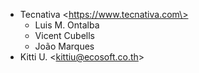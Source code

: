 - Tecnativa \<https://www.tecnativa.com\>
  - Luis M. Ontalba
  - Vicent Cubells
  - João Marques
- Kitti U. \<kittiu@ecosoft.co.th\>
